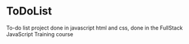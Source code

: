 # ToDoList
To-do list project done in javascript html and css, done in the FullStack JavaScript Training course
